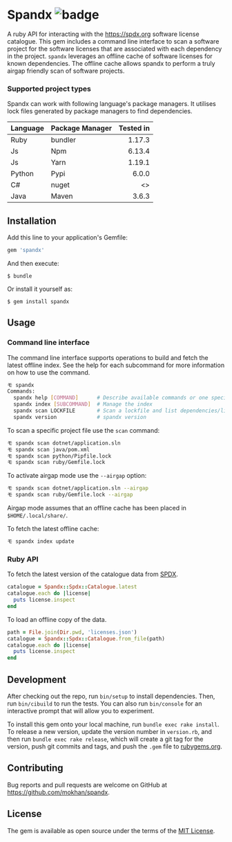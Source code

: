 # Spandx ![badge](https://github.com/mokhan/spandx/workflows/ci/badge.svg)

A ruby API for interacting with the https://spdx.org software license catalogue.
This gem includes a command line interface to scan a software project for the
software licenses that are associated with each dependency in the project.
`spandx` leverages an offline cache of software licenses for known dependencies.
The offline cache allows spandx to perform a truly airgap friendly scan of software
projects.

### Supported project types

Spandx can work with following language's package managers. It utilises lock files generated by package managers to find dependencies.

| Language  | Package Manager    | Tested in |
| ------------ | --------------- | -------:|
| Ruby         | bundler         | 1.17.3  |
| Js           | Npm             | 6.13.4  |
| Js           | Yarn            | 1.19.1  |
| Python       | Pypi            | 6.0.0   |
| C#           | nuget           | <>      |
| Java         | Maven           | 3.6.3   |
 

## Installation

Add this line to your application's Gemfile:

```ruby
gem 'spandx'
```

And then execute:

    $ bundle

Or install it yourself as:

    $ gem install spandx

## Usage

### Command line interface

The command line interface supports operations to build and fetch the latest offline index.
See the help for each subcommand for more information on how to use the command.

```bash
モ spandx
Commands:
  spandx help [COMMAND]      # Describe available commands or one specific command
  spandx index [SUBCOMMAND]  # Manage the index
  spandx scan LOCKFILE       # Scan a lockfile and list dependencies/licenses
  spandx version             # spandx version
```

To scan a specific project file use the `scan` command:

```bash
モ spandx scan dotnet/application.sln
モ spandx scan java/pom.xml
モ spandx scan python/Pipfile.lock
モ spandx scan ruby/Gemfile.lock
```

To activate airgap mode use the `--airgap` option:

```bash
モ spandx scan dotnet/application.sln --airgap
モ spandx scan ruby/Gemfile.lock --airgap
```

Airgap mode assumes that an offline cache has been placed in `$HOME/.local/share/`.

To fetch the latest offline cache:

```bash
モ spandx index update
```

### Ruby API

To fetch the latest version of the catalogue data from [SPDX](https://spdx.org/licenses/licenses.json).

```ruby
catalogue = Spandx::Spdx::Catalogue.latest
catalogue.each do |license|
  puts license.inspect
end
```

To load an offline copy of the data.

```ruby
path = File.join(Dir.pwd, 'licenses.json')
catalogue = Spandx::Spdx::Catalogue.from_file(path)
catalogue.each do |license|
  puts license.inspect
end
```

## Development

After checking out the repo, run `bin/setup` to install dependencies. Then, run `bin/cibuild` to run the tests. You can also run `bin/console` for an interactive prompt that will allow you to experiment.

To install this gem onto your local machine, run `bundle exec rake install`. To release a new version, update the version number in `version.rb`, and then run `bundle exec rake release`, which will create a git tag for the version, push git commits and tags, and push the `.gem` file to [rubygems.org](https://rubygems.org).

## Contributing

Bug reports and pull requests are welcome on GitHub at https://github.com/mokhan/spandx.

## License

The gem is available as open source under the terms of the [MIT License](https://opensource.org/licenses/MIT).
